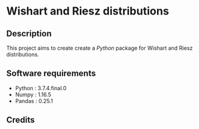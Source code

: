 # Wishart and Riesz distributions

## Description
This project aims to create create a *Python* package for Wishart and Riesz distributions.

## Software requirements

* Python           : 3.7.4.final.0
* Numpy            : 1.16.5
* Pandas           : 0.25.1

## Credits

